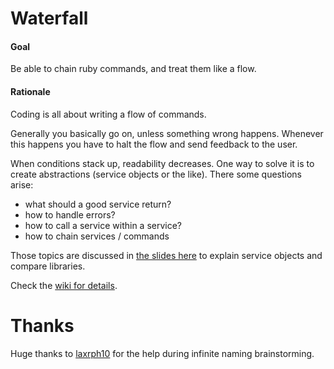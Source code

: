 Waterfall
=========
#### Goal

Be able to chain ruby commands, and treat them like a flow.

#### Rationale
Coding is all about writing a flow of commands.

Generally you basically go on, unless something wrong happens. Whenever this happens you have to halt the flow and send feedback to the user.

When conditions stack up, readability decreases. One way to solve it is to create abstractions (service objects or the like). There some questions arise:
* what should a good service return?
* how to handle errors?
* how to call a service within a service?
* how to chain services / commands

Those topics are discussed in [the slides here](https://slides.com/apneadiving/service-objects-waterfall-rails/live) to explain service objects and compare libraries.

Check the [wiki for details](https://github.com/apneadiving/waterfall/wiki).

Thanks
=========
Huge thanks to [laxrph10](https://github.com/laxrph10) for the help during infinite naming brainstorming.
